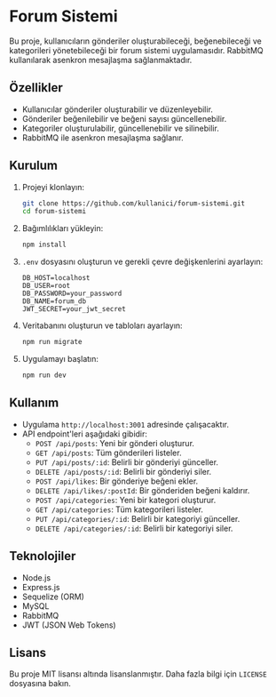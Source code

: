 # Forum Sistemi

Bu proje, kullanıcıların gönderiler oluşturabileceği, beğenebileceği ve kategorileri yönetebileceği bir forum sistemi uygulamasıdır. RabbitMQ kullanılarak asenkron mesajlaşma sağlanmaktadır.

## Özellikler

- Kullanıcılar gönderiler oluşturabilir ve düzenleyebilir.
- Gönderiler beğenilebilir ve beğeni sayısı güncellenebilir.
- Kategoriler oluşturulabilir, güncellenebilir ve silinebilir.
- RabbitMQ ile asenkron mesajlaşma sağlanır.

## Kurulum

1. Projeyi klonlayın:
   ```bash
   git clone https://github.com/kullanici/forum-sistemi.git
   cd forum-sistemi
   ```

2. Bağımlılıkları yükleyin:
   ```bash
   npm install
   ```

3. `.env` dosyasını oluşturun ve gerekli çevre değişkenlerini ayarlayın:
   ```
   DB_HOST=localhost
   DB_USER=root
   DB_PASSWORD=your_password
   DB_NAME=forum_db
   JWT_SECRET=your_jwt_secret
   ```

4. Veritabanını oluşturun ve tabloları ayarlayın:
   ```bash
   npm run migrate
   ```

5. Uygulamayı başlatın:
   ```bash
   npm run dev
   ```

## Kullanım

- Uygulama `http://localhost:3001` adresinde çalışacaktır.
- API endpoint'leri aşağıdaki gibidir:
  - `POST /api/posts`: Yeni bir gönderi oluşturur.
  - `GET /api/posts`: Tüm gönderileri listeler.
  - `PUT /api/posts/:id`: Belirli bir gönderiyi günceller.
  - `DELETE /api/posts/:id`: Belirli bir gönderiyi siler.
  - `POST /api/likes`: Bir gönderiye beğeni ekler.
  - `DELETE /api/likes/:postId`: Bir gönderiden beğeni kaldırır.
  - `POST /api/categories`: Yeni bir kategori oluşturur.
  - `GET /api/categories`: Tüm kategorileri listeler.
  - `PUT /api/categories/:id`: Belirli bir kategoriyi günceller.
  - `DELETE /api/categories/:id`: Belirli bir kategoriyi siler.

## Teknolojiler

- Node.js
- Express.js
- Sequelize (ORM)
- MySQL
- RabbitMQ
- JWT (JSON Web Tokens)

## Lisans

Bu proje MIT lisansı altında lisanslanmıştır. Daha fazla bilgi için `LICENSE` dosyasına bakın.